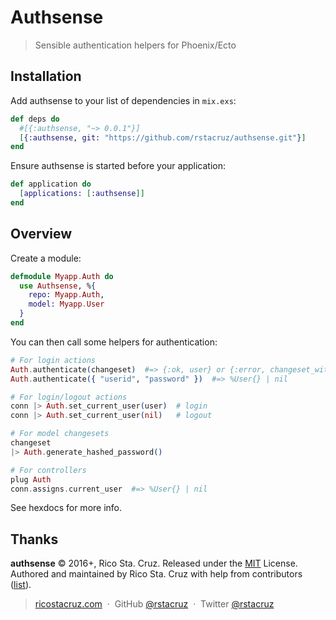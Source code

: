 # Authsense

> Sensible authentication helpers for Phoenix/Ecto

## Installation

Add authsense to your list of dependencies in `mix.exs`:

```elixir
def deps do
  #[{:authsense, "~> 0.0.1"}]
  [{:authsense, git: "https://github.com/rstacruz/authsense.git"}]
end
```

Ensure authsense is started before your application:

```elixir
def application do
  [applications: [:authsense]]
end
```

## Overview

Create a module:

```elixir
defmodule Myapp.Auth do
  use Authsense, %{
    repo: Myapp.Auth,
    model: Myapp.User
  }
end
```

You can then call some helpers for authentication:

```elixir
# For login actions
Auth.authenticate(changeset)  #=> {:ok, user} or {:error, changeset_with_errors}
Auth.authenticate({ "userid", "password" })  #=> %User{} | nil
```

```elixir
# For login/logout actions
conn |> Auth.set_current_user(user)  # login
conn |> Auth.set_current_user(nil)   # logout
```

```elixir
# For model changesets
changeset
|> Auth.generate_hashed_password()
```

```elixir
# For controllers
plug Auth
conn.assigns.current_user  #=> %User{} | nil
```

See hexdocs for more info.

## Thanks

**authsense** © 2016+, Rico Sta. Cruz. Released under the [MIT] License.<br>
Authored and maintained by Rico Sta. Cruz with help from contributors ([list][contributors]).

> [ricostacruz.com](http://ricostacruz.com) &nbsp;&middot;&nbsp;
> GitHub [@rstacruz](https://github.com/rstacruz) &nbsp;&middot;&nbsp;
> Twitter [@rstacruz](https://twitter.com/rstacruz)

[MIT]: http://mit-license.org/
[contributors]: http://github.com/rstacruz/authsense/contributors
